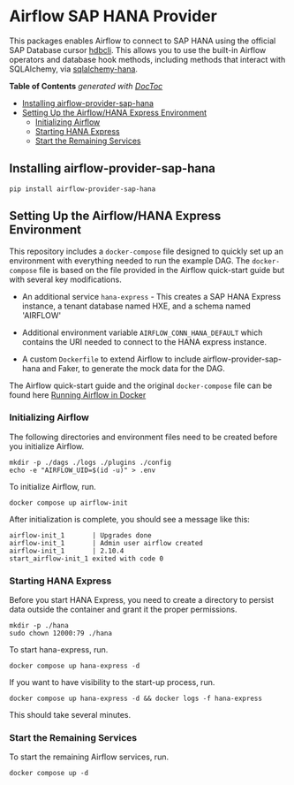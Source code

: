 # Airflow SAP HANA Provider
This packages enables Airflow to connect to SAP HANA using the official SAP Database cursor [hdbcli](https://pypi.org/project/hdbcli/).
This allows you to use the built-in Airflow operators and database hook methods, including methods that interact with
SQLAlchemy, via [sqlalchemy-hana](https://github.com/SAP/sqlalchemy-hana).

<!-- START doctoc generated TOC please keep comment here to allow auto update -->
<!-- DON'T EDIT THIS SECTION, INSTEAD RE-RUN doctoc TO UPDATE -->
**Table of Contents**  *generated with [DocToc](https://github.com/thlorenz/doctoc)*

- [Installing airflow-provider-sap-hana](#installing-airflow-provider-sap-hana)
- [Setting Up the Airflow/HANA Express Environment](#setting-up-the-airflowhana-express-environment)
  - [Initializing Airflow](#initializing-airflow)
  - [Starting HANA Express](#starting-hana-express)
  - [Start the Remaining Services](#start-the-remaining-services)

<!-- END doctoc generated TOC please keep comment here to allow auto update -->

## Installing airflow-provider-sap-hana
~~~
pip install airflow-provider-sap-hana
~~~
## Setting Up the Airflow/HANA Express Environment

This repository includes a `docker-compose` file designed to quickly set up an environment with everything needed to run
the example DAG. The `docker-compose` file is based on the file provided in the Airflow quick-start guide but with several
key modifications.

* An additional service `hana-express` - This creates a SAP HANA Express instance, a tenant database named HXE,
and a schema named 'AIRFLOW'

* Additional environment variable `AIRFLOW_CONN_HANA_DEFAULT` which contains the URI needed to connect to the HANA express instance.
* A custom `Dockerfile` to extend Airflow to include airflow-provider-sap-hana and Faker, to generate the mock data for the DAG.

The Airflow quick-start guide and the original `docker-compose` file can be found here  [Running Airflow in Docker](https://airflow.apache.org/docs/apache-airflow/stable/howto/docker-compose/index.html)
### Initializing Airflow
The following directories and environment files need to be created before you initialize Airflow.
~~~
mkdir -p ./dags ./logs ./plugins ./config
echo -e "AIRFLOW_UID=$(id -u)" > .env
~~~
To initialize Airflow, run.
~~~
docker compose up airflow-init
~~~
After initialization is complete, you should see a message like this:
~~~
airflow-init_1       | Upgrades done
airflow-init_1       | Admin user airflow created
airflow-init_1       | 2.10.4
start_airflow-init_1 exited with code 0
~~~

### Starting HANA Express
Before you start HANA Express, you need to create a directory to persist data outside the container and grant
it the proper permissions.

~~~
mkdir -p ./hana
sudo chown 12000:79 ./hana
~~~
To start hana-express, run.
~~~
docker compose up hana-express -d
~~~
If you want to have visibility to the start-up process, run.
~~~
docker compose up hana-express -d && docker logs -f hana-express
~~~
This should take several minutes.

### Start the Remaining Services

To start the remaining Airflow services, run.
~~~
docker compose up -d
~~~
